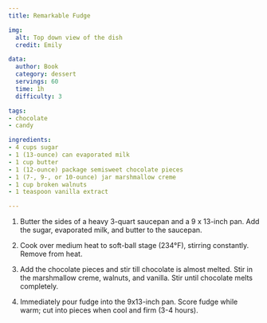 ```yaml
---
title: Remarkable Fudge

img:
  alt: Top down view of the dish
  credit: Emily

data:
  author: Book
  category: dessert
  servings: 60
  time: 1h
  difficulty: 3

tags:
- chocolate
- candy

ingredients:
- 4 cups sugar
- 1 (13-ounce) can evaporated milk
- 1 cup butter
- 1 (12-ounce) package semisweet chocolate pieces
- 1 (7-, 9-, or 10-ounce) jar marshmallow creme
- 1 cup broken walnuts
- 1 teaspoon vanilla extract

---
```


1. Butter the sides of a heavy 3-quart saucepan and a 9 x 13-inch pan. Add the sugar, evaporated milk, and butter to the saucepan.

2. Cook over medium heat to soft-ball stage (234°F), stirring constantly. Remove from heat.

3. Add the chocolate pieces and stir till chocolate is almost melted. Stir in the marshmallow creme, walnuts, and vanilla. Stir until chocolate melts completely.

4. Immediately pour fudge into the 9x13-inch pan. Score fudge while warm; cut into pieces when cool and firm (3-4 hours).